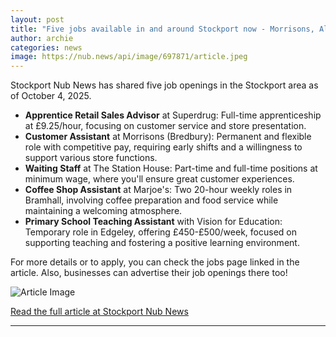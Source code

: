 ```yaml
---
layout: post
title: "Five jobs available in and around Stockport now - Morrisons, Almond Pubs, and more"
author: archie
categories: news
image: https://nub.news/api/image/697871/article.jpeg
---
```

Stockport Nub News has shared five job openings in the Stockport area as of October 4, 2025. 

- **Apprentice Retail Sales Advisor** at Superdrug: Full-time apprenticeship at £9.25/hour, focusing on customer service and store presentation.  
- **Customer Assistant** at Morrisons (Bredbury): Permanent and flexible role with competitive pay, requiring early shifts and a willingness to support various store functions.  
- **Waiting Staff** at The Station House: Part-time and full-time positions at minimum wage, where you'll ensure great customer experiences.  
- **Coffee Shop Assistant** at Marjoe's: Two 20-hour weekly roles in Bramhall, involving coffee preparation and food service while maintaining a welcoming atmosphere.  
- **Primary School Teaching Assistant** with Vision for Education: Temporary role in Edgeley, offering £450-£500/week, focused on supporting teaching and fostering a positive learning environment.

For more details or to apply, you can check the jobs page linked in the article. Also, businesses can advertise their job openings there too!

![Article Image](https://nub.news/api/image/697871/article.jpeg)

[Read the full article at Stockport Nub News](https://stockport.nub.news/news/local-news/five-jobs-available-in-and-around-stockport-now-morrisons-almond-pubs-and-more-274189)

---
